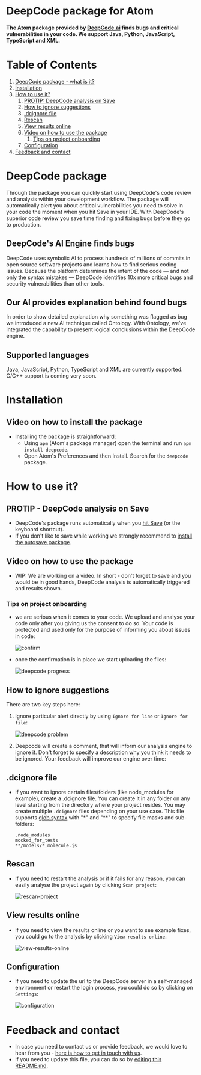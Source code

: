 # DeepCode package for Atom

**The Atom package provided by <a href="https://www.deepcode.ai/">DeepCode.ai</a> finds bugs and critical vulnerabilities in your code. We support Java, Python, JavaScript, TypeScript and XML.**

# Table of Contents

1. [DeepCode package - what is it?](#deepcode-package)
2. [Installation](#installation)
3. [How to use it?](#how-to-use-it)
   1. [PROTIP: DeepCode analysis on Save](#protip---deepcode-analysis-on-save)
   2. [How to ignore suggestions](#how-to-ignore-suggestions)
   3. [.dcignore file](#dcignore-file)
   4. [Rescan](#rescan)
   5. [View results online](#view-results-online)
   6. [Video on how to use the package](#video-on-how-to-use-the-package)
      1. [Tips on project onboarding](#tips-on-project-onboarding)
   7. [Configuration](#configuration)
4. [Feedback and contact](#feedback-and-contact)

# DeepCode package

Through the package you can quickly start using DeepCode's code review and analysis within your development workflow. The package will automatically alert you about critical vulnerabilities you need to solve in your code the moment when you hit Save in your IDE. With DeepCode's superior code review you save time finding and fixing bugs before they go to production. 

## DeepCode's AI Engine finds bugs

DeepCode uses symbolic AI to process hundreds of millions of commits in open source software projects and learns how to find serious coding issues. Because the platform determines the intent of the code — and not only the syntax mistakes — DeepCode identifies 10x more critical bugs and security vulnerabilities than other tools. 

## Our AI provides explanation behind found bugs

In order to show detailed explanation why something was flagged as bug we introduced a new AI technique called Ontology. With Ontology, we’ve integrated the capability to present logical conclusions within the DeepCode engine. 

## Supported languages

Java, JavaScript, Python, TypeScript and XML are currently supported. C/C++ support is coming very soon.

# Installation

## Video on how to install the package

- Installing the package is straightforward:
  - Using `apm` (Atom's package manager) open the terminal and run `apm install deepcode`.
  - Open Atom's Preferences and then Install. Search for the `deepcode` package.

# How to use it?

## PROTIP - DeepCode analysis on Save

- DeepCode's package runs automatically when you [hit Save](https://flight-manual.atom.io/getting-started/sections/atom-basics/#editing-and-saving-a-file) (or the keyboard shortcut).
- If you don't like to save while working we strongly recommend to [install the autosave package](https://atom.io/packages/autosave).

## Video on how to use the package

- WIP: We are working on a video. In short - don't forget to save and you would be in good hands, DeepCode analysis is automatically triggered and results shown.

### Tips on project onboarding

- we are serious when it comes to your code. We upload and analyse your code only after you giving us the consent to do so. Your code is protected and used only for the purpose of
informing you about issues in code:

   ![confirm](images/confirm.png)

- once the confirmation is in place we start uploading the files:

   ![deepcode progress](images/progress.png)

## How to ignore suggestions

There are two key steps here:
    
   1. Ignore particular alert directly by using `Ignore for line` or `Ignore for file`:

      ![deepcode problem](images/problem.png)

   2. Deepcode will create a comment, that will inform our analysis engine to ignore it. Don't forget to specify a description why you think it needs to be ignored. Your feedback will improve our engine over time:

## .dcignore file 

- If you want to ignore certain files/folders (like node_modules for example), create a .dcignore file. You can create it in any folder on any level starting from the directory where your project resides. You may create multiple `.dcignore` files depending on your use case. This file supports [glob syntax](https://en.wikipedia.org/wiki/Glob_(programming)) with "*" and "**" to specify file masks and sub-folders:

   ```
   .node_modules
   mocked_for_tests
   **/models/*_molecule.js
   ```

## Rescan

- If you need to restart the analysis or if it fails for any reason, you can easily analyse the project again by clicking `Scan project`:

   ![rescan-project](images/rescan-project.png)

## View results online

- If you need to view the results online or you want to see example fixes, you could go to the analysis by clicking `View results online`:

   ![view-results-online](images/view-results-online.png)

## Configuration

- If you need to update the url to the DeepCode server in a self-managed environment or restart the login process, you could do so by clicking on `Settings`:

   ![configuration](images/configuration.png)

# Feedback and contact

- In case you need to contact us or provide feedback, we would love to hear from you - [here is how to get in touch with us](https://www.deepcode.ai/feedback).
- If you need to update this file, you can do so by [editing this README.md](https://github.com/DeepCodeAI/atom-plugin/edit/master/README.md).
